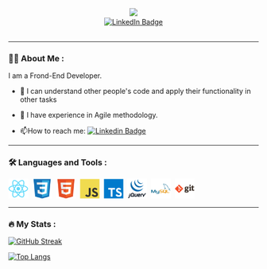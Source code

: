 <div id="header" align="center">
  <img src="https://media.giphy.com/media/jdPMeyv9rn0hZHh8n9/giphy.gif" width="100"/>
  
  <div id="badges">
    <a href="https://www.linkedin.com/in/abdulaziz-mk6/">
      <img src="https://img.shields.io/badge/LinkedIn-blue?style=for-the-badge&logo=linkedin&logoColor=white" alt="LinkedIn Badge"/>
    </a>
  </div>

  <img src="https://komarev.com/ghpvc/?username=mukhamedovabdulaziz&style=flat-square&color=blue" alt=""/>
  
</div>

---

### :man_technologist: About Me :
  I am a Frond-End Developer.
  - :telescope: I can understand other people's code and apply their functionality in other tasks

  - :seedling: I have experience in Agile methodology.

  - :mailbox:How to reach me: [![Linkedin Badge](https://img.shields.io/badge/-Abdulaziz-blue?style=flat&logo=Linkedin&logoColor=white)](https://www.linkedin.com/in/abdulaziz-mk6/)

---

### :hammer_and_wrench: Languages and Tools :
  <div>
    <img src="https://github.com/devicons/devicon/blob/master/icons/react/react-original.svg" title="React" alt="React" width="40" height="40"/>&nbsp;
    <img src="https://github.com/devicons/devicon/blob/master/icons/css3/css3-original.svg"  title="CSS3" alt="CSS" width="40" height="40"/>&nbsp;
    <img src="https://github.com/devicons/devicon/blob/master/icons/html5/html5-original.svg" title="HTML5" alt="HTML" width="40" height="40"/>&nbsp;
    <img src="https://github.com/devicons/devicon/blob/master/icons/javascript/javascript-original.svg" title="JavaScript" alt="JavaScript" width="40" height="40"/>&nbsp;
    <img src="https://github.com/devicons/devicon/blob/master/icons/typescript/typescript-original.svg" title="TypeScript" alt="TypeScript" width="40" height="40"/>&nbsp;
    <img src="https://github.com/devicons/devicon/blob/master/icons/jquery/jquery-original-wordmark.svg" title="JQuery" alt="JQuery" width="40" height="40"/>&nbsp;
    <img src="https://github.com/devicons/devicon/blob/master/icons/mysql/mysql-original-wordmark.svg" title="MySQL"  alt="MySQL" width="40" height="40"/>&nbsp;         
    <img src="https://github.com/devicons/devicon/blob/master/icons/git/git-original-wordmark.svg" title="Git" **alt="Git" width="40" height="40"/>
  </div>
  
 ---

### :fire: My Stats :
[![GitHub Streak](http://github-readme-streak-stats.herokuapp.com?user=mukhamedovabdulaziz&theme=dark&background=000000)](https://git.io/streak-stats)

[![Top Langs](https://github-readme-stats.vercel.app/api/top-langs/?username=mukhamedovabdulaziz&layout=compact&theme=vision-friendly-dark)](https://github.com/anuraghazra/github-readme-stats)


